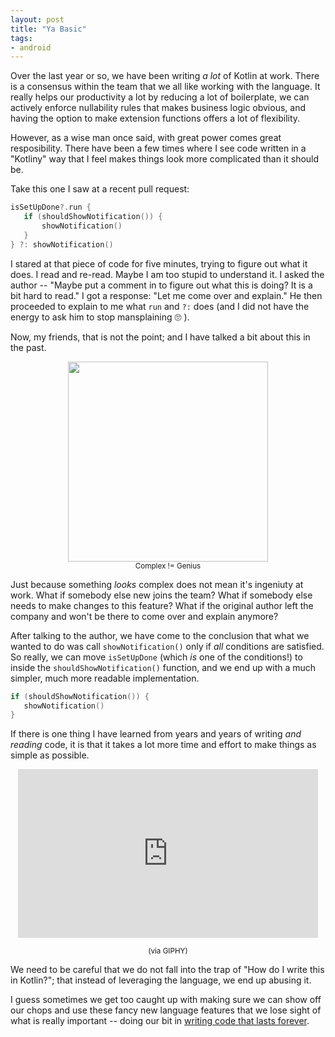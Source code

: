 ```yaml
---
layout: post
title: "Ya Basic"
tags:
- android
---
```

Over the last year or so, we have been writing _a lot_ of Kotlin at work. There is a consensus within the team that we all like working with the language. It really helps our productivity a lot by reducing a lot of boilerplate, we can actively enforce nullability rules that makes business logic obvious, and having the option to make extension functions offers a lot of flexibility.

However, as a wise man once said, with great power comes great resposibility. There have been a few times where I see code written in a "Kotliny" way that I feel makes things look more complicated than it should be.

Take this one I saw at a recent pull request:
```kotlin
isSetUpDone?.run {
   if (shouldShowNotification()) {
       showNotification()
   }
} ?: showNotification()
```

I stared at that piece of code for five minutes, trying to figure out what it does. I read and re-read. Maybe I am too stupid to understand it. I asked the author -- "Maybe put a comment in to figure out what this is doing? It is a bit hard to read." I got a response: "Let me come over and explain." He then proceeded to explain to me what `run` and `?:` does (and I did not have the energy to ask him to stop mansplaining 🙄 ).

Now, my friends, that is not the point; and I have talked a bit about this in the past.
<p style="text-align: center"><a href="https://docs.google.com/presentation/d/1wnYWzS3z-ZZP0nDwA6p_PRi62BR9BnPO3-lNUoKVPMk/edit#slide=id.g3f9614b5c8_0_4" alt="Complex != Genius"><img src="{{ site.baseurl }}/assets/kotlin_run/20180907_ complex.png" height="320" ></a><br />
<small>Complex != Genius</small></p>

Just because something *looks* complex does not mean it's ingeniuty at work. What if somebody else new joins the team? What if somebody else needs to make changes to this feature? What if the original author left the company and won't be there to come over and explain anymore?

After talking to the author, we have come to the conclusion that what we  wanted to do was call `showNotification()` only if *all* conditions are satisfied. So really, we can move `isSetUpDone` (which _*is*_ one of the conditions!) to inside the `shouldShowNotification()` function, and we end up with a much simpler, much more readable implementation.

```kotlin
if (shouldShowNotification()) {
   showNotification()
}
```

If there is one thing I have learned from years and years of writing _and reading_ code, it is that it takes a lot more time and effort to make things as simple as possible.

<p style="text-align: center"><iframe src="https://giphy.com/embed/l1KdbHUPe27GQsJH2" width="480" height="270" frameBorder="0" class="giphy-embed" allowFullScreen></iframe><p style="text-align: center"><a href="https://giphy.com/gifs/globaltv-bye-burn-l1KdbHUPe27GQsJH2"></a><small>(via GIPHY)</small></p></p>

We need to be careful that we do not fall into the trap of "How do I write this in Kotlin?"; that instead of leveraging the language, we end up abusing it.

I guess sometimes we get too caught up with making sure we can show off our chops and use these fancy new language features that we lose sight of what is really important -- doing our bit in [writing code that lasts forever](https://www.youtube.com/watch?v=YZstpc2939s).
